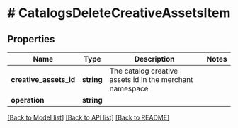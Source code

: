 # # CatalogsDeleteCreativeAssetsItem

## Properties

Name | Type | Description | Notes
------------ | ------------- | ------------- | -------------
**creative_assets_id** | **string** | The catalog creative assets id in the merchant namespace |
**operation** | **string** |  |

[[Back to Model list]](../../README.md#models) [[Back to API list]](../../README.md#endpoints) [[Back to README]](../../README.md)
